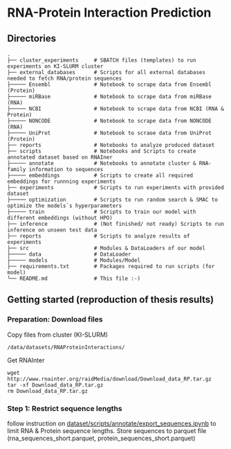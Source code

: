 # RNA-Protein Interaction Prediction
## Directories
    .
    ├── cluster_experiments     # SBATCH files (templates) to run experiments on KI-SLURM cluster
    ├── external_databases      # Scripts for all external databases needed to fetch RNA/protein sequences
    ├───── Ensembl              # Notebook to scrape data from Ensembl (Protein)
    ├───── miRBase              # Notebook to scrape data from miRBase (RNA)
    ├───── NCBI                 # Notebook to scrape data from NCBI (RNA & Protein)
    ├───── NONCODE              # Notebook to scrape data from NONCODE (RNA)
    ├───── UniProt              # Notebook to scraoe data from UniProt (Protein)
    ├── reports                 # Notebooks to analyze produced dataset
    ├── scripts                 # Notebooks and Scripts to create annotated dataset based on RNAIner
    ├───── annotate             # Notebooks to annotate cluster & RNA-family information to sequences
    ├───── embeddings           # Scripts to create all required embeddings for runnning experiments
    ├── experiments             # Scripts to run experiments with provided dataset
    ├───── optimization         # Scripts to run random search & SMAC to optimize the models`s hyperparameters
    ├───── train                # Scripts to train our model with different embeddings (without HPO)
    ├── inference               # (Not finished/ not ready) Scripts to run inference on unseen test data
    ├── reports                 # Scripts to analyze results of experiments
    ├── src                     # Modules & DataLoaders of our model
    ├───── data                 # DataLoader
    ├───── models               # Modules/Model
    ├── requirements.txt        # Packages required to run scripts (for model)
    └── README.md               # This file :-)

## Getting started (reproduction of thesis results)
### Preparation: Download files
Copy files from cluster (KI-SLURM)
```
/data/datasets/RNAProteinInteractions/
```

Get RNAInter
```
wget http://www.rnainter.org/raidMedia/download/Download_data_RP.tar.gz
tar -xf Download_data_RP.tar.gz
rm Download_data_RP.tar.gz
```

### Step 1: Restrict sequence lengths
follow instruction on [dataset/scripts/annotate/export_sequences.ipynb](https://github.com/automl-private/RPI/blob/main/dataset/scripts/annotate/export_sequences.ipynb) 
to limit RNA & Protein sequence lengths. 
Store sequences to parquet file (rna_sequences_short.parquet, protein_sequences_short.parquet)

